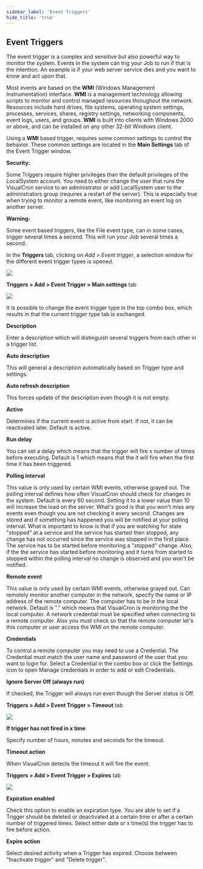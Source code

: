 ```yaml
---
sidebar_label: 'Event Triggers'
hide_title: 'true'
---
```


## Event Triggers

The event trigger is a complex and sensitive but also powerful way to monitor the system. Events in the system can trig your Job to run if that is the intention. An example is if your web server service dies and you want to know and act upon that.
 
Most events are based on the **WMI** (Windows Management Instrumentation) interface. **WMI** is a management technology allowing scripts to monitor and control managed resources throughout the network. Resources include hard drives, file systems, operating system settings, processes, services, shares, registry settings, networking components, event logs, users, and groups. **WMI** is built into clients with Windows 2000 or above, and can be installed on any other 32-bit Windows client.
 
Using a **WMI** based trigger, requires some common settings to control the behavior. These common settings are located in the **Main Settings** tab of the Event Trigger window.
 
**Security:** 

Some Triggers require higher privileges than the default privileges of the LocalSystem account. You need to either change the user that runs the VisualCron service to an administrator or add LocalSystem user to the administrators group (requires a restart of the server). This is especially true when trying to monitor a remote event, like monitoring an event log on another server.
 
**Warning:** 

Some event based triggers, like the File event type, can in some cases, trigger several times a second. This will run your Job several times a second.
 
In the **Triggers** tab, clicking on _Add > Event trigger_, a selection window for the different event trigger types is opened.

![](../../../static/img/clip333444077.png)

**Triggers > Add > Event Trigger > Main settings** tab

![](../../../static/img/clip0083.png)

It is possible to change the event trigger type in the top combo box, which results in that the current trigger type tab is exchanged.
 
**Description**


Enter a description which will distinguish several triggers from each other in a trigger list.
 
**Auto description**

This will general a description automatically based on Trigger type and settings.
 
**Auto refresh description**

This forces update of the description even though it is not empty.
 
**Active**

Determines if the current event is active from start. If not, it can be reactivated later. Default is active.
 
**Run delay**

You can set a delay which means that the trigger will fire x number of times before executing. Default is 1 which means that the it will fire when the first time it has been triggered.
 
**Polling interval**

This value is only used by certain WMI events, otherwise grayed out. The polling interval defines how often VisualCron should check for changes in the system. Default is every 60 second. Setting it to a lower value than 10 will increase the load on the server. What's good is that you won't miss any events even though you are not checking it every second. Changes are stored and if something has happened you will be notified at your polling interval. What is important to know is that if you are watching for state "stopped" at a service and the service has started then stopped, any change has not occurred since the service was stopped in the first place. The service has to be started before monitoring a "stopped" change. Also, if the the service has started before monitoring and it turns from started to stopped within the polling interval no change is observed and you won't be notified.
 
**Remote event**

This value is only used by certain WMI events, otherwise grayed out. Can remotely monitor another computer in the network, specify the name or IP address of the remote computer. The computer has to be in the local network. Default is "." which means that VisualCron is monitoring the the local computer. A network credential must be specified when connecting to a remote computer. Also you must check so that the remote computer let's this computer or user access the WMI on the remote computer.
 
**Credentials**

To control a remote computer you may need to use a Credential. The Credential must match the user name and password of the user that you want to login for. Select a Credential in the combo box or click the Settings icon to open Manage credentials in order to add or edit Credentials.
 
**Ignore Server Off (always run)**

If checked, the Trigger will always run even though the Server status is Off.

**Triggers > Add > Event Trigger > Timeout** tab

![](../../../static/img/triggereventtimeout.png)

**If trigger has not fired in x time**

Specify number of hours, minutes and seconds for the timeout.
 
**Timeout action**

When VisualCron detects the timeout it will fire the event.
 
**Triggers > Add > Event Trigger > Expires** tab

![](../../../static/img/triggereventexpires.png)

**Expiration enabled**

Check this option to enable an expiration type. You are able to set if a Trigger should be deleted or deactivated at a certain time or after a certain number of triggered times. Select either date or x time(s) the trigger has to fire before action.
 
**Expire action**

Select desired activity when a Trigger has expired. Choose between "Inactivate trigger" and "Delete trigger".